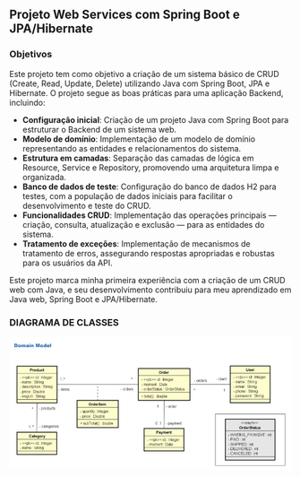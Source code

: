 ## Projeto Web Services com Spring Boot e JPA/Hibernate

### Objetivos

Este projeto tem como objetivo a criação de um sistema básico de CRUD (Create, Read, Update, Delete) utilizando Java com Spring Boot, JPA e Hibernate. O projeto segue as boas práticas para uma aplicação Backend, incluindo:

- **Configuração inicial**: Criação de um projeto Java com Spring Boot para estruturar o Backend de um sistema web.
- **Modelo de domínio**: Implementação de um modelo de domínio representando as entidades e relacionamentos do sistema.
- **Estrutura em camadas**: Separação das camadas de lógica em Resource, Service e Repository, promovendo uma arquitetura limpa e organizada.
- **Banco de dados de teste**: Configuração do banco de dados H2 para testes, com a população de dados iniciais para facilitar o desenvolvimento e teste do CRUD.
- **Funcionalidades CRUD**: Implementação das operações principais — criação, consulta, atualização e exclusão — para as entidades do sistema.
- **Tratamento de exceções**: Implementação de mecanismos de tratamento de erros, assegurando respostas apropriadas e robustas para os usuários da API.

Este projeto marca minha primeira experiência com a criação de um CRUD web com Java, e seu desenvolvimento contribuiu para meu aprendizado em Java web, Spring Boot e JPA/Hibernate.

### DIAGRAMA DE CLASSES
![Diagrama de Classes - Domain Model](img/diagrama-classe.jpg)


